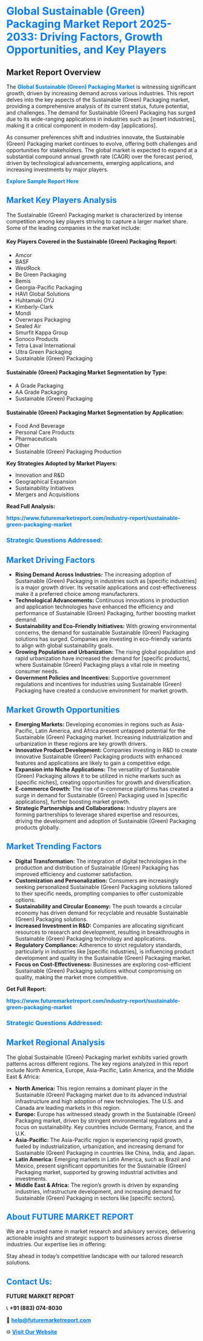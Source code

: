 <h1 style="color: #007BFF;">Global Sustainable (Green) Packaging Market Report 2025-2033: Driving Factors, Growth Opportunities, and Key Players</h1>

<section id="overview">
<h2>Market Report Overview</h2>
<p>The <a href="https://www.futuremarketreport.com/industry-report/sustainable-green-packaging-market" style="color: #007BFF; text-decoration: none;"><strong>Global Sustainable (Green) Packaging Market</strong></a> is witnessing significant growth, driven by increasing demand across various industries. This report delves into the key aspects of the Sustainable (Green) Packaging market, providing a comprehensive analysis of its current status, future potential, and challenges. The demand for Sustainable (Green) Packaging has surged due to its wide-ranging applications in industries such as [insert industries], making it a critical component in modern-day [applications].</p>
<p>As consumer preferences shift and industries innovate, the Sustainable (Green) Packaging market continues to evolve, offering both challenges and opportunities for stakeholders. The global market is expected to expand at a substantial compound annual growth rate (CAGR) over the forecast period, driven by technological advancements, emerging applications, and increasing investments by major players.</p>
</section>

<section id="overview">
<p><a href="https://www.futuremarketreport.com/request-sample/reportId=110675" style="color: #007BFF; text-decoration: none;"><strong>Explore Sample Report Here</strong></a></p>
</section>

<section id="key-players">
<h2 style="color: #007BFF;">Market Key Players Analysis</h2>
<p>The Sustainable (Green) Packaging market is characterized by intense competition among key players striving to capture a larger market share. Some of the leading companies in the market include:</p>
<h4>Key Players Covered in the Sustainable (Green) Packaging Report:</h4>
<ul><li>Amcor</li><li>BASF</li><li>WestRock</li><li>Be Green Packaging</li><li>Bemis</li><li>Georgia-Pacific Packaging</li><li>HAVI Global Solutions</li><li>Huhtamaki OYJ</li><li>Kimberly-Clark</li><li>Mondi</li><li>Overwraps Packaging</li><li>Sealed Air</li><li>Smurfit Kappa Group</li><li>Sonoco Products</li><li>Tetra Laval International</li><li>Ultra Green Packaging</li><li>Sustainable (Green) Packaging</li></ul>
<h4>Sustainable (Green) Packaging Market Segmentation by Type:</h4>
<ul><li>A Grade Packaging</li><li>AA Grade Packaging</li><li>Sustainable (Green) Packaging</li></ul>

<h4>Sustainable (Green) Packaging Market Segmentation by Application:</h4>
<ul><li>Food And Beverage</li><li>Personal Care Products</li><li>Pharmaceuticals</li><li>Other</li><li>Sustainable (Green) Packaging Production</li></ul>
<p><strong>Key Strategies Adopted by Market Players:</strong></p>
<ul>
<li>Innovation and R&D</li>
<li>Geographical Expansion</li>
<li>Sustainability Initiatives</li>
<li>Mergers and Acquisitions</li>
</ul>
</section>

<section>
<p><strong>Read Full Analysis: </strong></p><a href="https://www.futuremarketreport.com/industry-report/sustainable-green-packaging-market" style="color: #007BFF; text-decoration: none;"><strong>https://www.futuremarketreport.com/industry-report/sustainable-green-packaging-market</strong></a>
<h3 style="color: #007BFF;">Strategic Questions Addressed:</h3>
</section>

<section id="driving-factors">
<h2 style="color: #007BFF;">Market Driving Factors</h2>
<ul>
<li><strong>Rising Demand Across Industries:</strong> The increasing adoption of Sustainable (Green) Packaging in industries such as [specific industries] is a major growth driver. Its versatile applications and cost-effectiveness make it a preferred choice among manufacturers.</li>
<li><strong>Technological Advancements:</strong> Continuous innovations in production and application technologies have enhanced the efficiency and performance of Sustainable (Green) Packaging, further boosting market demand.</li>
<li><strong>Sustainability and Eco-Friendly Initiatives:</strong> With growing environmental concerns, the demand for sustainable Sustainable (Green) Packaging solutions has surged. Companies are investing in eco-friendly variants to align with global sustainability goals.</li>
<li><strong>Growing Population and Urbanization:</strong> The rising global population and rapid urbanization have increased the demand for [specific products], where Sustainable (Green) Packaging plays a vital role in meeting consumer needs.</li>
<li><strong>Government Policies and Incentives:</strong> Supportive government regulations and incentives for industries using Sustainable (Green) Packaging have created a conducive environment for market growth.</li>
</ul>
</section>

<section id="growth-opportunities">
<h2 style="color: #007BFF;">Market Growth Opportunities</h2>
<ul>
<li><strong>Emerging Markets:</strong> Developing economies in regions such as Asia-Pacific, Latin America, and Africa present untapped potential for the Sustainable (Green) Packaging market. Increasing industrialization and urbanization in these regions are key growth drivers.</li>
<li><strong>Innovative Product Development:</strong> Companies investing in R&D to create innovative Sustainable (Green) Packaging products with enhanced features and applications are likely to gain a competitive edge.</li>
<li><strong>Expansion into Niche Applications:</strong> The versatility of Sustainable (Green) Packaging allows it to be utilized in niche markets such as [specific niches], creating opportunities for growth and diversification.</li>
<li><strong>E-commerce Growth:</strong> The rise of e-commerce platforms has created a surge in demand for Sustainable (Green) Packaging used in [specific applications], further boosting market growth.</li>
<li><strong>Strategic Partnerships and Collaborations:</strong> Industry players are forming partnerships to leverage shared expertise and resources, driving the development and adoption of Sustainable (Green) Packaging products globally.</li>
</ul>
</section>

<section id="trending-factors">
<h2 style="color: #007BFF;">Market Trending Factors</h2>
<ul>
<li><strong>Digital Transformation:</strong> The integration of digital technologies in the production and distribution of Sustainable (Green) Packaging has improved efficiency and customer satisfaction.</li>
<li><strong>Customization and Personalization:</strong> Consumers are increasingly seeking personalized Sustainable (Green) Packaging solutions tailored to their specific needs, prompting companies to offer customizable options.</li>
<li><strong>Sustainability and Circular Economy:</strong> The push towards a circular economy has driven demand for recyclable and reusable Sustainable (Green) Packaging solutions.</li>
<li><strong>Increased Investment in R&D:</strong> Companies are allocating significant resources to research and development, resulting in breakthroughs in Sustainable (Green) Packaging technology and applications.</li>
<li><strong>Regulatory Compliance:</strong> Adherence to strict regulatory standards, particularly in industries like [specific industries], is influencing product development and quality in the Sustainable (Green) Packaging market.</li>
<li><strong>Focus on Cost-Effectiveness:</strong> Businesses are exploring cost-efficient Sustainable (Green) Packaging solutions without compromising on quality, making the market more competitive.</li>
</ul>
</section>

<section>
<p><strong>Get Full Report: </strong></p><a href="https://www.futuremarketreport.com/industry-report/sustainable-green-packaging-market" style="color: #007BFF; text-decoration: none;"><strong>https://www.futuremarketreport.com/industry-report/sustainable-green-packaging-market</strong></a>
<h3 style="color: #007BFF;">Strategic Questions Addressed:</h3>
</section>


<section id="regional-analysis">
<h2 style="color: #007BFF;">Market Regional Analysis</h2>
<p>The global Sustainable (Green) Packaging market exhibits varied growth patterns across different regions. The key regions analyzed in this report include North America, Europe, Asia-Pacific, Latin America, and the Middle East & Africa:</p>
<ul>
<li><strong>North America:</strong> This region remains a dominant player in the Sustainable (Green) Packaging market due to its advanced industrial infrastructure and high adoption of new technologies. The U.S. and Canada are leading markets in this region.</li>
<li><strong>Europe:</strong> Europe has witnessed steady growth in the Sustainable (Green) Packaging market, driven by stringent environmental regulations and a focus on sustainability. Key countries include Germany, France, and the U.K.</li>
<li><strong>Asia-Pacific:</strong> The Asia-Pacific region is experiencing rapid growth, fueled by industrialization, urbanization, and increasing demand for Sustainable (Green) Packaging in countries like China, India, and Japan.</li>
<li><strong>Latin America:</strong> Emerging markets in Latin America, such as Brazil and Mexico, present significant opportunities for the Sustainable (Green) Packaging market, supported by growing industrial activities and investments.</li>
<li><strong>Middle East & Africa:</strong> The region’s growth is driven by expanding industries, infrastructure development, and increasing demand for Sustainable (Green) Packaging in sectors like [specific sectors].</li>
</ul>
</section>

<footer>
<h2 style="color: #007BFF;">About FUTURE MARKET REPORT</h2>
<p>We are a trusted name in market research and advisory services, delivering actionable insights and strategic support to businesses across diverse industries. Our expertise lies in offering:</p>

<p>Stay ahead in today’s competitive landscape with our tailored research solutions.</p>

<h2 style="color: #007BFF;">Contact Us:</h2>
<p><strong>FUTURE MARKET REPORT</strong></p>
<p>📞 <strong>+91 (883) 074-8030</strong></p>
<p>📧 <strong><a href="mailto:help@futuremarketreport.com" style="color: #007BFF;">help@futuremarketreport.com</a></strong></p>
<p>🌐 <strong><a href="https://www.futuremarketreport.com/" style="color: #007BFF;">Visit Our Website</a></strong></p>
</footer>